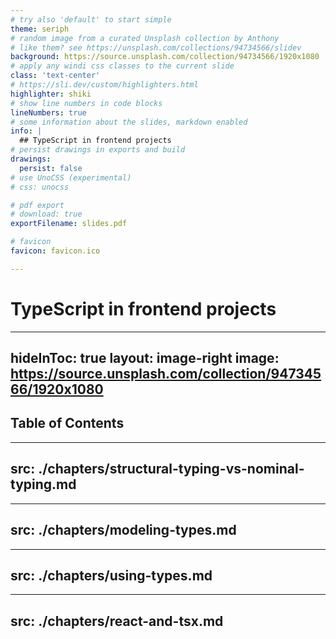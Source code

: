 ```yaml
---
# try also 'default' to start simple
theme: seriph
# random image from a curated Unsplash collection by Anthony
# like them? see https://unsplash.com/collections/94734566/slidev
background: https://source.unsplash.com/collection/94734566/1920x1080
# apply any windi css classes to the current slide
class: 'text-center'
# https://sli.dev/custom/highlighters.html
highlighter: shiki
# show line numbers in code blocks
lineNumbers: true
# some information about the slides, markdown enabled
info: |
  ## TypeScript in frontend projects
# persist drawings in exports and build
drawings:
  persist: false
# use UnoCSS (experimental)
# css: unocss

# pdf export
# download: true
exportFilename: slides.pdf

# favicon
favicon: favicon.ico

---
```

# TypeScript in frontend projects

---
hideInToc: true
layout: image-right
image: https://source.unsplash.com/collection/94734566/1920x1080
---

## Table of Contents

<Toc minDepth="2" maxDepth="2" />

---
src: ./chapters/structural-typing-vs-nominal-typing.md
---

---
src: ./chapters/modeling-types.md
---

---
src: ./chapters/using-types.md
---

---
src: ./chapters/react-and-tsx.md
---

